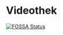 # Videothek


[![FOSSA Status](https://app.fossa.io/api/projects/git%2Bgithub.com%2FMeikTranel%2FVideothek.svg?type=large)](https://app.fossa.io/projects/git%2Bgithub.com%2FMeikTranel%2FVideothek?ref=badge_large)
